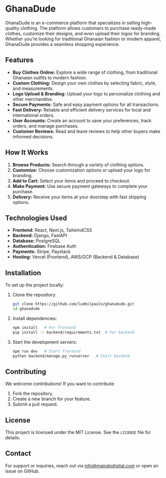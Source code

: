 
# GhanaDude

GhanaDude is an e-commerce platform that specializes in selling high-quality clothing. The platform allows customers to purchase ready-made clothes, customize their designs, and even upload their logos for branding. Whether you're looking for traditional Ghanaian fashion or modern apparel, GhanaDude provides a seamless shopping experience.

## Features

- **Buy Clothes Online:** Explore a wide range of clothing, from traditional Ghanaian outfits to modern fashion.
- **Custom Clothing:** Design your own clothes by selecting fabric, style, and measurements.
- **Logo Upload & Branding:** Upload your logo to personalize clothing and other merchandise.
- **Secure Payments:** Safe and easy payment options for all transactions.
- **Fast Delivery:** Reliable and efficient delivery services for local and international orders.
- **User Accounts:** Create an account to save your preferences, track orders, and manage purchases.
- **Customer Reviews:** Read and leave reviews to help other buyers make informed decisions.

## How It Works

1. **Browse Products:** Search through a variety of clothing options.
2. **Customize:** Choose customization options or upload your logo for branding.
3. **Add to Cart:** Select your items and proceed to checkout.
4. **Make Payment:** Use secure payment gateways to complete your purchase.
5. **Delivery:** Receive your items at your doorstep with fast shipping options.

## Technologies Used

- **Frontend:** React, Next.js, TailwindCSS
- **Backend:** Django, FastAPI
- **Database:** PostgreSQL
- **Authentication:** Firebase Auth
- **Payments:** Stripe, Paystack
- **Hosting:** Vercel (Frontend), AWS/GCP (Backend & Database)

## Installation

To set up the project locally:

1. Clone the repository:
   ```bash
   git clone https://github.com/ludmilpaulo/ghanadude.git
   cd ghanadude
   ```
2. Install dependencies:
   ```bash
   npm install   # For frontend
   pip install -r backend/requirements.txt  # For backend
   ```
3. Start the development servers:
   ```bash
   npm run dev   # Start frontend
   python backend/manage.py runserver   # Start backend
   ```

## Contributing

We welcome contributions! If you want to contribute:

1. Fork the repository.
2. Create a new branch for your feature.
3. Submit a pull request.

## License

This project is licensed under the MIT License. See the `LICENSE` file for details.

## Contact

For support or inquiries, reach out via [info@maindodigital.com](mailto:info@maindidigital.com) or open an issue on GitHub.


